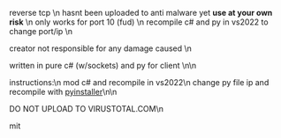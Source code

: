 reverse tcp \n
hasnt been uploaded to anti malware yet **use at your own risk** \n
only works for port 10 (fud) \n
recompile c# and py in vs2022 to change port/ip \n

creator not responsible for any damage caused \n

written in pure c# (w/sockets) and py for client \n\n

instructions:\n
mod c# and recompile in vs2022\n
change py file ip and recompile with [pyinstaller]([url](https://pyinstaller.org/en/stable/))\n\n

DO NOT UPLOAD TO VIRUSTOTAL.COM\n

mit
